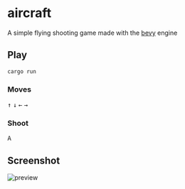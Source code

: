 

# aircraft

A simple flying shooting game made with the [bevy](https://github.com/bevyengine/bevy) engine

## Play

```
cargo run
```

### Moves

<kbd>↑</kbd>
<kbd>↓</kbd>
<kbd>←</kbd>
<kbd>→</kbd>

### Shoot

<kbd>A</kbd>

## Screenshot

![preview](https://user-images.githubusercontent.com/23690145/113968689-2765c800-9866-11eb-9fe0-04556bff121a.png)
